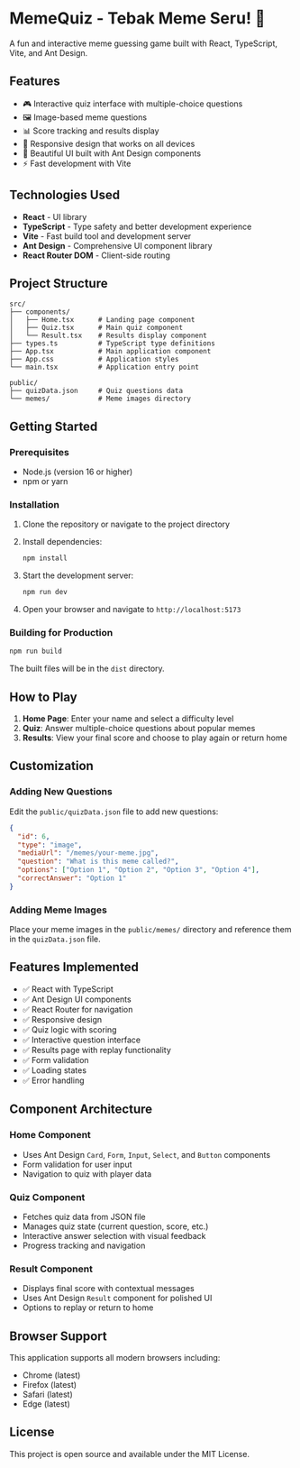 # MemeQuiz - Tebak Meme Seru! 🎉

A fun and interactive meme guessing game built with React, TypeScript, Vite, and Ant Design.

## Features

- 🎮 Interactive quiz interface with multiple-choice questions
- 🖼️ Image-based meme questions
- 📊 Score tracking and results display
- 📱 Responsive design that works on all devices
- 🎨 Beautiful UI built with Ant Design components
- ⚡ Fast development with Vite

## Technologies Used

- **React** - UI library
- **TypeScript** - Type safety and better development experience
- **Vite** - Fast build tool and development server
- **Ant Design** - Comprehensive UI component library
- **React Router DOM** - Client-side routing

## Project Structure

```
src/
├── components/
│   ├── Home.tsx      # Landing page component
│   ├── Quiz.tsx      # Main quiz component
│   └── Result.tsx    # Results display component
├── types.ts          # TypeScript type definitions
├── App.tsx           # Main application component
├── App.css           # Application styles
└── main.tsx          # Application entry point

public/
├── quizData.json     # Quiz questions data
└── memes/            # Meme images directory
```

## Getting Started

### Prerequisites

- Node.js (version 16 or higher)
- npm or yarn

### Installation

1. Clone the repository or navigate to the project directory
2. Install dependencies:

   ```bash
   npm install
   ```

3. Start the development server:

   ```bash
   npm run dev
   ```

4. Open your browser and navigate to `http://localhost:5173`

### Building for Production

```bash
npm run build
```

The built files will be in the `dist` directory.

## How to Play

1. **Home Page**: Enter your name and select a difficulty level
2. **Quiz**: Answer multiple-choice questions about popular memes
3. **Results**: View your final score and choose to play again or return home

## Customization

### Adding New Questions

Edit the `public/quizData.json` file to add new questions:

```json
{
  "id": 6,
  "type": "image",
  "mediaUrl": "/memes/your-meme.jpg",
  "question": "What is this meme called?",
  "options": ["Option 1", "Option 2", "Option 3", "Option 4"],
  "correctAnswer": "Option 1"
}
```

### Adding Meme Images

Place your meme images in the `public/memes/` directory and reference them in the `quizData.json` file.

## Features Implemented

- ✅ React with TypeScript
- ✅ Ant Design UI components
- ✅ React Router for navigation
- ✅ Responsive design
- ✅ Quiz logic with scoring
- ✅ Interactive question interface
- ✅ Results page with replay functionality
- ✅ Form validation
- ✅ Loading states
- ✅ Error handling

## Component Architecture

### Home Component

- Uses Ant Design `Card`, `Form`, `Input`, `Select`, and `Button` components
- Form validation for user input
- Navigation to quiz with player data

### Quiz Component

- Fetches quiz data from JSON file
- Manages quiz state (current question, score, etc.)
- Interactive answer selection with visual feedback
- Progress tracking and navigation

### Result Component

- Displays final score with contextual messages
- Uses Ant Design `Result` component for polished UI
- Options to replay or return to home

## Browser Support

This application supports all modern browsers including:

- Chrome (latest)
- Firefox (latest)
- Safari (latest)
- Edge (latest)

## License

This project is open source and available under the MIT License.
